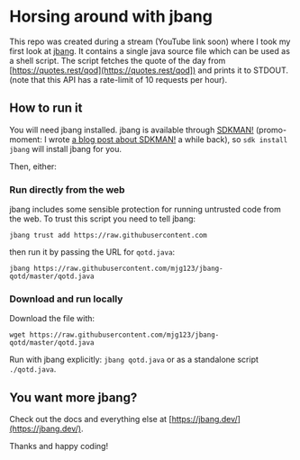 # Horsing around with jbang

This repo was created during a stream (YouTube link soon) where I took my first look at [jbang](https://jbang.dev). It contains a single java source file which can be used as a shell script. The script fetches the quote of the day from [https://quotes.rest/qod](https://quotes.rest/qod]) and prints it to STDOUT. (note that this API has a rate-limit of 10 requests per hour).

## How to run it

You will need jbang installed. jbang is available through [SDKMAN!](https://sdkman.io/) (promo-moment: I wrote [a blog post about SDKMAN!](https://www.twilio.com/blog/sdkman-work-with-multiple-versions-java) a while back), so `sdk install jbang` will install jbang for you.

Then, either:

### Run directly from the web

jbang includes some sensible protection for running untrusted code from the web. To trust this script you need to tell jbang:

```
jbang trust add https://raw.githubusercontent.com
```

then run it by passing the URL for `qotd.java`:

```
jbang https://raw.githubusercontent.com/mjg123/jbang-qotd/master/qotd.java
```

### Download and run locally

Download the file with:

```
wget https://raw.githubusercontent.com/mjg123/jbang-qotd/master/qotd.java
```

Run with jbang explicitly: `jbang qotd.java` or as a standalone script `./qotd.java`.


## You want more jbang?

Check out the docs and everything else at [https://jbang.dev/](https://jbang.dev/).

Thanks and happy coding!

